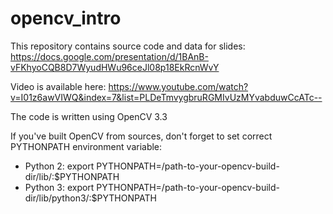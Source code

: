 # opencv_intro

This repository contains source code and data for slides: https://docs.google.com/presentation/d/1BAnB-vFKhyoCQB8D7WyudHWu96ceJl08p18EkRcnWvY

Video is available here: https://www.youtube.com/watch?v=I01z6awVIWQ&index=7&list=PLDeTmvygbruRGMIvUzMYvabduwCcATc--

The code is written using OpenCV 3.3

If you've built OpenCV from sources, don't forget to set correct PYTHONPATH environment variable:
* Python 2: export PYTHONPATH=/path-to-your-opencv-build-dir/lib/:$PYTHONPATH
* Python 3: export PYTHONPATH=/path-to-your-opencv-build-dir/lib/python3/:$PYTHONPATH
